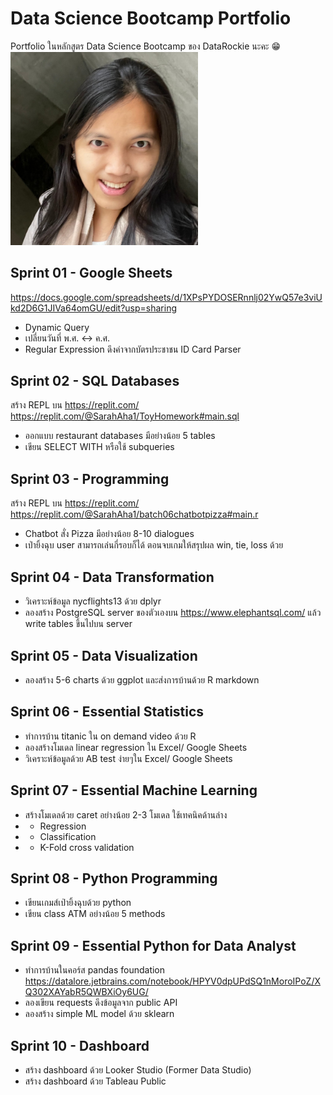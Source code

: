 # Data Science Bootcamp Portfolio
Portfolio ในหลักสูตร Data Science Bootcamp ของ DataRockie นะคะ 😁
<img src="https://github.com/SarahAHA121/DataRockiePort/blob/main/Others/Screenshot_20221126_092620.png" width=300>

## Sprint 01 - Google Sheets
https://docs.google.com/spreadsheets/d/1XPsPYDOSERnnlj02YwQ57e3viUkd2D6G1JIVa64omGU/edit?usp=sharing

- Dynamic Query
- เปลี่ยนวันที่ พ.ศ. <-> ค.ศ.
- Regular Expression ดึงค่าจากบัตรประชาชน ID Card Parser

## Sprint 02 - SQL Databases
สร้าง REPL บน https://replit.com/
https://replit.com/@SarahAha1/ToyHomework#main.sql

- ออกแบบ restaurant databases มีอย่างน้อย 5 tables
- เขียน SELECT WITH หรือใช้ subqueries

## Sprint 03 - Programming
สร้าง REPL บน https://replit.com/
https://replit.com/@SarahAha1/batch06chatbotpizza#main.r

- Chatbot สั่ง Pizza มีอย่างน้อย 8-10 dialogues
- เป่ายิ้งฉุบ user สามารถเล่นกี่รอบก็ได้ ตอนจบเกมให้สรุปผล win, tie, loss ด้วย

## Sprint 04 - Data Transformation

- วิเคราะห์ข้อมูล nycflights13 ด้วย dplyr
- ลองสร้าง PostgreSQL server ของตัวเองบน https://www.elephantsql.com/ แล้ว write tables ขึ้นไปบน server

## Sprint 05 - Data Visualization

- ลองสร้าง 5-6 charts ด้วย ggplot และส่งการบ้านด้วย R markdown

## Sprint 06 - Essential Statistics

- ทำการบ้าน titanic ใน on demand video ด้วย R
- ลองสร้างโมเดล linear regression ใน Excel/ Google Sheets
- วิเคราะห์ข้อมูลด้วย AB test ง่ายๆใน Excel/ Google Sheets

## Sprint 07 - Essential Machine Learning

- สร้างโมเดลด้วย caret อย่างน้อย 2-3 โมเดล ใช้เทคนิคด้านล่าง
- - Regression
- - Classification
- - K-Fold cross validation

## Sprint 08 - Python Programming

- เขียนเกมส์เป่ายิ้งฉุบด้วย python
- เขียน class ATM อย่างน้อย 5 methods

## Sprint 09 - Essential Python for Data Analyst

- ทำการบ้านในคอร์ส pandas foundation
 https://datalore.jetbrains.com/notebook/HPYV0dpUPdSQ1nMoroIPoZ/XQ302XAYabR5QWBXiOy6UG/
- ลองเขียน requests ดึงข้อมูลจาก public API
- ลองสร้าง simple ML model ด้วย sklearn

## Sprint 10 - Dashboard

- สร้าง dashboard ด้วย Looker Studio (Former Data Studio)
- สร้าง dashboard ด้วย Tableau Public
